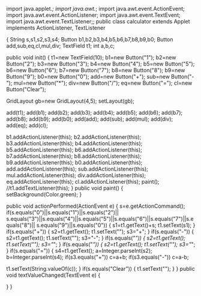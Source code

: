 import java.applet.*;
import java.awt.*;
import java.awt.event.ActionEvent;
import java.awt.event.ActionListener;
import java.awt.event.TextEvent;
import java.awt.event.TextListener;;
public class calculator extends Applet implements ActionListener, TextListener

{
 String s,s1,s2,s3,s4;
 Button b1,b2,b3,b4,b5,b6,b7,b8,b9,b0;
 Button add,sub,eq,cl,mul,div;
 TextField t1;
 int a,b,c;
 
 public void init()
 {
  t1=new TextField(10);
  b1=new Button("1");
  b2=new Button("2");
  b3=new Button("3");
  b4=new Button("4");
  b5=new Button("5");
  b6=new Button("6");
  b7=new Button("7");
  b8=new Button("8");
  b9=new Button("9");
  b0=new Button("0");
  add=new Button("+");
  sub=new Button("-");
  mul=new Button("*");
  div=new Button("/");
  eq=new Button("=");
  cl=new Button("Clear");
  
  
  
  GridLayout gb=new GridLayout(4,5);
  setLayout(gb);
  

  add(t1);
  add(b1);
  add(b2);
  add(b3);
  add(b4);
  add(b5);
  add(b6);
  add(b7);
  add(b8);
  add(b9);
  add(b0);
  add(add);
  add(sub);
  add(mul);
  add(div);
  add(eq);
  add(cl);
  
  b1.addActionListener(this);
  b2.addActionListener(this);
  b3.addActionListener(this);
  b4.addActionListener(this);
  b5.addActionListener(this);
  b6.addActionListener(this);
  b7.addActionListener(this);
  b8.addActionListener(this);
  b9.addActionListener(this);
  b0.addActionListener(this);
  add.addActionListener(this);
  sub.addActionListener(this);
  mul.addActionListener(this);
  div.addActionListener(this);
  eq.addActionListener(this);
  cl.addActionListener(this);
  paint();
  //t1.addTextListener(this);
 }
 public void paint()
 {
  setBackground(Color.green);
 }
 
 public void actionPerformed(ActionEvent e)
 {
  s=e.getActionCommand();
  if(s.equals("0")||s.equals("1")||s.equals("2")||
s.equals("3")||s.equals("4")||s.equals("5")||s.equals("6")||s.equals("7")||s.equals("8")||
s.equals("9")||s.equals("0"))
  {
   s1=t1.getText()+s;
   t1.setText(s1);
  }
  if(s.equals("+"))
  {
     s2=t1.getText();
     t1.setText("");
     s3="+";
  }
  if(s.equals("-"))
  {
     s2=t1.getText();
     t1.setText("");
     s3="-";
  }
  if(s.equals("*"))
  {
     s2=t1.getText();
     t1.setText("");
     s3="*";
  }
  if(s.equals("*"))
  {
     s2=t1.getText();
     t1.setText("");
     s3="*";
  }
  if(s.equals("="))
  {
   s4=t1.getText();
   a=Integer.parseInt(s2);
   b=Integer.parseInt(s4);
   if(s3.equals("+"))
    c=a+b;
   if(s3.equals("-"))
    c=a-b;
   
   t1.setText(String.valueOf(c));
  }
  if(s.equals("Clear"))
  {
   t1.setText("");
  }
 }
 public void textValueChanged(TextEvent e)
 {
  
 }
}
